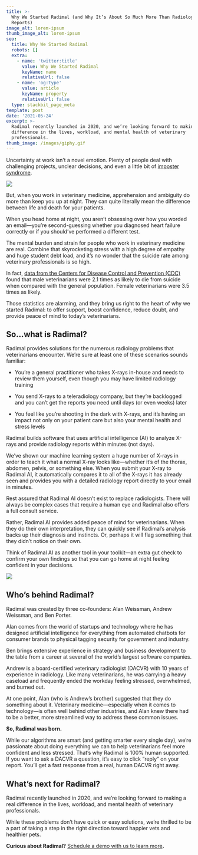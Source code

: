 ```yaml
---
title: >-
  Why We Started Radimal (and Why It’s About So Much More Than Radiology
  Reports)
image_alt: lorem-ipsum
thumb_image_alt: lorem-ipsum
seo:
  title: Why We Started Radimal
  robots: []
  extra:
    - name: 'twitter:title'
      value: Why We Started Radimal
      keyName: name
      relativeUrl: false
    - name: 'og:type'
      value: article
      keyName: property
      relativeUrl: false
  type: stackbit_page_meta
template: post
date: '2021-05-24'
excerpt: >-
  Radimal recently launched in 2020, and we’re looking forward to making a real
  difference in the lives, workload, and mental health of veterinary
  professionals.
thumb_image: /images/giphy.gif
---
```

Uncertainty at work isn’t a novel emotion. Plenty of people deal with challenging projects, unclear decisions, and even a little bit of [imposter syndrome](https://www.apa.org/science/about/psa/2018/09/imposter-syndrome).

![](https://preview--marvelous-chestnut-1649c.stackbit.dev/images/giphy.gif)

But, when you work in veterinary medicine, apprehension and ambiguity do more than keep you up at night. They can quite literally mean the difference between life and death for your patients.

When you head home at night, you aren’t obsessing over how you worded an email—you’re second-guessing whether you diagnosed heart failure correctly or if you should’ve performed a different test.

The mental burden and strain for people who work in veterinary medicine are real. Combine that skyrocketing stress with a high degree of empathy and huge student debt load, and it’s no wonder that the suicide rate among veterinary professionals is so high.

In fact, [data from the Centers for Disease Control and Prevention (CDC)](https://www.cdc.gov/media/releases/2018/p1220-veterinarians-suicide.html) found that male veterinarians were 2.1 times as likely to die from suicide when compared with the general population. Female veterinarians were 3.5 times as likely.

Those statistics are alarming, and they bring us right to the heart of why we started Radimal: to offer support, boost confidence, reduce doubt, and provide peace of mind to today’s veterinarians.

## **So...what is Radimal?**

Radimal provides solutions for the numerous radiology problems that veterinarians encounter. We’re sure at least one of these scenarios sounds familiar:

*   You’re a general practitioner who takes X-rays in-house and needs to review them yourself, even though you may have limited radiology training

*   You send X-rays to a teleradiology company, but they’re backlogged and you can’t get the reports you need until days (or even weeks) later

*   You feel like you’re shooting in the dark with X-rays, and it’s having an impact not only on your patient care but also your mental health and stress levels

Radimal builds software that uses artificial intelligence (AI) to analyze X-rays and provide radiology reports within minutes (not days).

We’ve shown our machine learning system a huge number of X-rays in order to teach it what a normal X-ray looks like—whether it’s of the thorax, abdomen, pelvis, or something else. When you submit your X-ray to Radimal AI, it automatically compares it to all of the X-rays it has already seen and provides you with a detailed radiology report directly to your email in minutes.

Rest assured that Radimal AI doesn’t exist to replace radiologists. There will always be complex cases that require a human eye and Radimal also offers a full consult service.

Rather, Radimal AI provides added peace of mind for veterinarians. When they do their own interpretation, they can quickly see if Radimal’s analysis backs up their diagnosis and instincts. Or, perhaps it will flag something that they didn’t notice on their own.

Think of Radimal AI as another tool in your toolkit—an extra gut check to confirm your own findings so that you can go home at night feeling confident in your decisions.

![](https://preview--marvelous-chestnut-1649c.stackbit.dev/images/giphy-1.gif)

## **Who’s behind Radimal?**

Radimal was created by three co-founders: Alan Weissman, Andrew Weissman, and Ben Porter.

Alan comes from the world of startups and technology where he has designed artificial intelligence for everything from automated chatbots for consumer brands to physical tagging security for government and industry.

Ben brings extensive experience in strategy and business development to the table from a career at several of the world’s largest software companies.

Andrew is a board-certified veterinary radiologist (DACVR) with 10 years of experience in radiology. Like many veterinarians, he was carrying a heavy caseload and frequently ended the workday feeling stressed, overwhelmed, and burned out.

At one point, Alan (who is Andrew’s brother) suggested that they do something about it. Veterinary medicine—especially when it comes to technology—is often well behind other industries, and Alan knew there had to be a better, more streamlined way to address these common issues.

**So, Radimal was born.**

While our algorithms are smart (and getting smarter every single day), we’re passionate about doing everything we can to help veterinarians feel more confident and less stressed. That’s why Radimal is 100% human supported. If you want to ask a DACVR a question, it’s easy to click “reply” on your report. You’ll get a fast response from a real, human DACVR right away.

## **What’s next for Radimal?**

Radimal recently launched in 2020, and we’re looking forward to making a real difference in the lives, workload, and mental health of veterinary professionals.

While these problems don’t have quick or easy solutions, we’re thrilled to be a part of taking a step in the right direction toward happier vets and healthier pets.

**Curious about Radimal?** [Schedule a demo with us to learn more](https://www.radimal.ai/signup/)**.**
